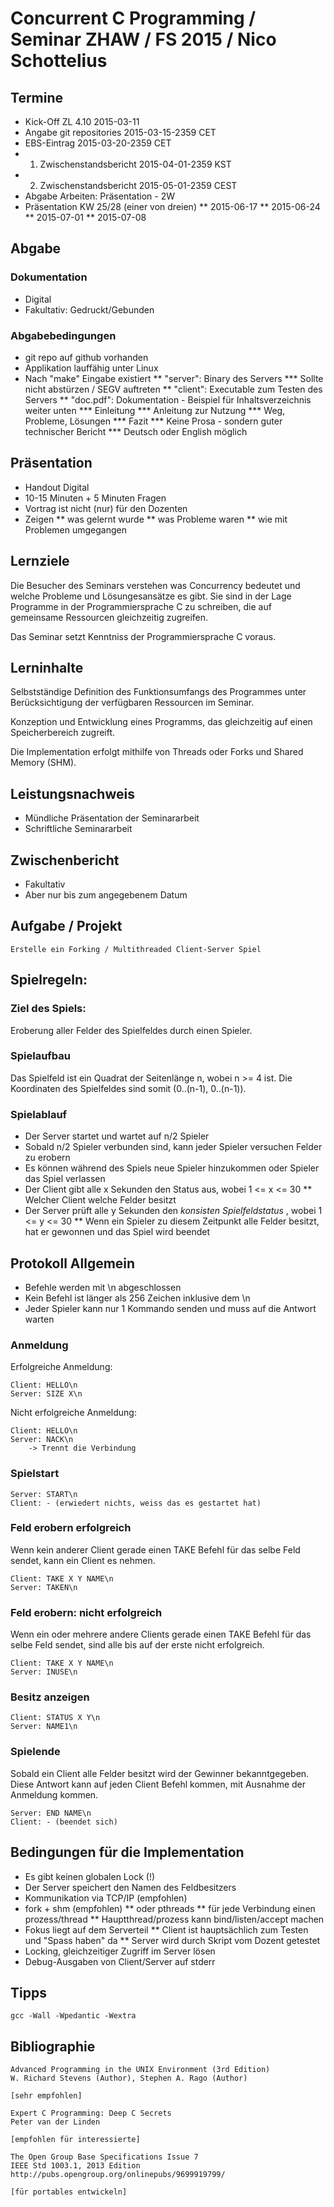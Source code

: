 # Concurrent C Programming / Seminar ZHAW / FS 2015 / Nico Schottelius

## Termine

* Kick-Off ZL 4.10          2015-03-11
* Angabe git repositories   2015-03-15-2359 CET
* EBS-Eintrag               2015-03-20-2359 CET
* 1. Zwischenstandsbericht  2015-04-01-2359 KST
* 2. Zwischenstandsbericht  2015-05-01-2359 CEST
* Abgabe Arbeiten: Präsentation - 2W
* Präsentation KW 25/28 (einer von dreien)
**                          2015-06-17
**                          2015-06-24
**                          2015-07-01
**                          2015-07-08

## Abgabe 

### Dokumentation

* Digital
* Fakultativ: Gedruckt/Gebunden

### Abgabebedingungen

* git repo auf github vorhanden
* Applikation lauffähig unter Linux
* Nach "make" Eingabe existiert
** "server": Binary des Servers
*** Sollte nicht abstürzen / SEGV auftreten
** "client": Executable zum Testen des Servers
** "doc.pdf": Dokumentation - Beispiel für Inhaltsverzeichnis weiter unten
*** Einleitung
*** Anleitung zur Nutzung
*** Weg, Probleme, Lösungen
*** Fazit
*** Keine Prosa - sondern guter technischer Bericht
*** Deutsch oder English möglich

## Präsentation

* Handout Digital
* 10-15 Minuten + 5 Minuten Fragen
* Vortrag ist nicht (nur) für den Dozenten
* Zeigen 
** was gelernt wurde
** was Probleme waren
** wie mit Problemen umgegangen

## Lernziele

Die Besucher des Seminars verstehen was Concurrency bedeutet und
welche Probleme und Lösungesansätze es gibt.
Sie sind in der Lage Programme in der Programmiersprache C zu 
schreiben, die auf gemeinsame Ressourcen gleichzeitig zugreifen.

Das Seminar setzt Kenntniss der Programmiersprache C voraus.

## Lerninhalte

Selbstständige Definition des Funktionsumfangs des
Programmes unter Berücksichtigung der verfügbaren Ressourcen
im Seminar.

Konzeption und Entwicklung eines Programms, das gleichzeitig
auf einen Speicherbereich zugreift.

Die Implementation erfolgt mithilfe von Threads oder Forks 
und Shared Memory (SHM).

## Leistungsnachweis

* Mündliche Präsentation der Seminararbeit
* Schriftliche Seminararbeit

## Zwischenbericht

* Fakultativ
* Aber nur bis zum angegebenem Datum

## Aufgabe / Projekt

    Erstelle ein Forking / Multithreaded Client-Server Spiel

## Spielregeln:

### Ziel des Spiels:

Eroberung aller Felder des Spielfeldes durch einen Spieler.

### Spielaufbau

Das Spielfeld ist ein Quadrat der Seitenlänge n, wobei n >= 4 ist.
Die Koordinaten des Spielfeldes sind somit (0..(n-1), 0..(n-1)).

### Spielablauf

* Der Server startet und wartet auf n/2 Spieler
* Sobald n/2 Spieler verbunden sind, kann jeder Spieler versuchen Felder zu erobern
* Es können während des Spiels neue Spieler hinzukommen oder Spieler das Spiel verlassen
* Der Client gibt alle x Sekunden den Status aus, wobei 1 <= x <= 30
** Welcher Client welche Felder besitzt
* Der Server prüft alle y Sekunden den *konsisten Spielfeldstatus* , wobei 1 <= y <= 30
** Wenn ein Spieler zu diesem Zeitpunkt alle Felder besitzt, hat er gewonnen und das Spiel wird beendet

## Protokoll Allgemein

* Befehle werden mit \n abgeschlossen
* Kein Befehl ist länger als 256 Zeichen inklusive dem \n
* Jeder Spieler kann nur 1 Kommando senden und muss auf die Antwort warten


### Anmeldung

Erfolgreiche Anmeldung:

    Client: HELLO\n
    Server: SIZE X\n

Nicht erfolgreiche Anmeldung:

    Client: HELLO\n
    Server: NACK\n
        -> Trennt die Verbindung

### Spielstart

    Server: START\n
    Client: - (erwiedert nichts, weiss das es gestartet hat)

### Feld erobern erfolgreich

Wenn kein anderer Client gerade einen TAKE Befehl für das selbe Feld sendet,
kann ein Client es nehmen.

    Client: TAKE X Y NAME\n
    Server: TAKEN\n

### Feld erobern: nicht erfolgreich

Wenn ein oder mehrere andere Clients gerade einen TAKE Befehl 
für das selbe Feld sendet, sind alle bis auf der erste nicht erfolgreich.

    Client: TAKE X Y NAME\n
    Server: INUSE\n

### Besitz anzeigen

    Client: STATUS X Y\n
    Server: NAME1\n


### Spielende

Sobald ein Client alle Felder besitzt wird der Gewinner bekanntgegeben.
Diese Antwort kann auf jeden Client Befehl kommen,
mit Ausnahme der Anmeldung kommen.

    Server: END NAME\n
    Client: - (beendet sich)

## Bedingungen für die Implementation
    
* Es gibt keinen globalen Lock (!)
* Der Server speichert den Namen des Feldbesitzers
* Kommunikation via TCP/IP (empfohlen)
* fork + shm (empfohlen)
** oder pthreads
** für jede Verbindung einen prozess/thread
** Hauptthread/prozess kann bind/listen/accept machen
* Fokus liegt auf dem Serverteil
** Client ist hauptsächlich zum Testen und "Spass haben" da
** Server wird durch Skript vom Dozent getestet
* Locking, gleichzeitiger Zugriff im Server lösen
* Debug-Ausgaben von Client/Server auf stderr


## Tipps

    gcc -Wall -Wpedantic -Wextra


## Bibliographie

    Advanced Programming in the UNIX Environment (3rd Edition)
    W. Richard Stevens (Author), Stephen A. Rago (Author)

    [sehr empfohlen]

    Expert C Programming: Deep C Secrets
    Peter van der Linden

    [empfohlen für interessierte]

    The Open Group Base Specifications Issue 7
    IEEE Std 1003.1, 2013 Edition
    http://pubs.opengroup.org/onlinepubs/9699919799/

    [für portables entwickeln]
